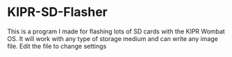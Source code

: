 # KIPR-SD-Flasher
This is a program I made for flashing lots of SD cards with the KIPR Wombat OS. It will work with any type of storage medium and can write any image file. Edit the file to change settings

